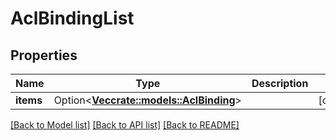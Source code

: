 # AclBindingList

## Properties

Name | Type | Description | Notes
------------ | ------------- | ------------- | -------------
**items** | Option<[**Vec<crate::models::AclBinding>**](AclBinding.md)> |  | [optional]

[[Back to Model list]](../README.md#documentation-for-models) [[Back to API list]](../README.md#documentation-for-api-endpoints) [[Back to README]](../README.md)


